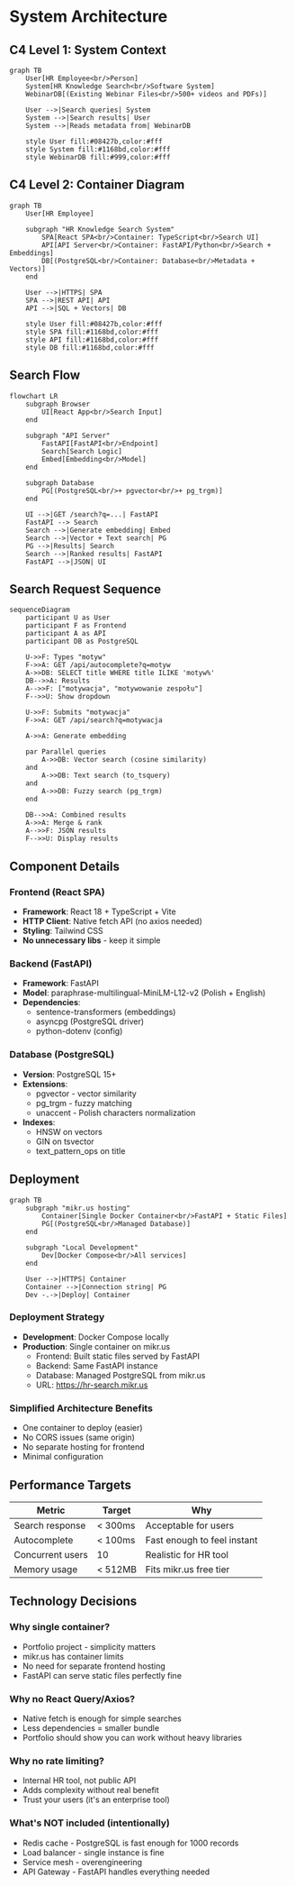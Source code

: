 # System Architecture

## C4 Level 1: System Context

```mermaid
graph TB
    User[HR Employee<br/>Person]
    System[HR Knowledge Search<br/>Software System]
    WebinarDB[(Existing Webinar Files<br/>500+ videos and PDFs)]
    
    User -->|Search queries| System
    System -->|Search results| User
    System -->|Reads metadata from| WebinarDB
    
    style User fill:#08427b,color:#fff
    style System fill:#1168bd,color:#fff
    style WebinarDB fill:#999,color:#fff
```

## C4 Level 2: Container Diagram

```mermaid
graph TB
    User[HR Employee]
    
    subgraph "HR Knowledge Search System"
        SPA[React SPA<br/>Container: TypeScript<br/>Search UI]
        API[API Server<br/>Container: FastAPI/Python<br/>Search + Embeddings]
        DB[(PostgreSQL<br/>Container: Database<br/>Metadata + Vectors)]
    end
    
    User -->|HTTPS| SPA
    SPA -->|REST API| API
    API -->|SQL + Vectors| DB
    
    style User fill:#08427b,color:#fff
    style SPA fill:#1168bd,color:#fff
    style API fill:#1168bd,color:#fff
    style DB fill:#1168bd,color:#fff
```

## Search Flow

```mermaid
flowchart LR
    subgraph Browser
        UI[React App<br/>Search Input]
    end
    
    subgraph "API Server"
        FastAPI[FastAPI<br/>Endpoint]
        Search[Search Logic]
        Embed[Embedding<br/>Model]
    end
    
    subgraph Database
        PG[(PostgreSQL<br/>+ pgvector<br/>+ pg_trgm)]
    end
    
    UI -->|GET /search?q=...| FastAPI
    FastAPI --> Search
    Search -->|Generate embedding| Embed
    Search -->|Vector + Text search| PG
    PG -->|Results| Search
    Search -->|Ranked results| FastAPI
    FastAPI -->|JSON| UI
```

## Search Request Sequence

```mermaid
sequenceDiagram
    participant U as User
    participant F as Frontend
    participant A as API
    participant DB as PostgreSQL
    
    U->>F: Types "motyw"
    F->>A: GET /api/autocomplete?q=motyw
    A->>DB: SELECT title WHERE title ILIKE 'motyw%'
    DB-->>A: Results
    A-->>F: ["motywacja", "motywowanie zespołu"]
    F-->>U: Show dropdown
    
    U->>F: Submits "motywacja"
    F->>A: GET /api/search?q=motywacja
    
    A->>A: Generate embedding
    
    par Parallel queries
        A->>DB: Vector search (cosine similarity)
    and
        A->>DB: Text search (to_tsquery)
    and
        A->>DB: Fuzzy search (pg_trgm)
    end
    
    DB-->>A: Combined results
    A->>A: Merge & rank
    A-->>F: JSON results
    F-->>U: Display results
```

## Component Details

### Frontend (React SPA)
- **Framework**: React 18 + TypeScript + Vite
- **HTTP Client**: Native fetch API (no axios needed)
- **Styling**: Tailwind CSS
- **No unnecessary libs** - keep it simple

### Backend (FastAPI)
- **Framework**: FastAPI
- **Model**: paraphrase-multilingual-MiniLM-L12-v2 (Polish + English)
- **Dependencies**:
  - sentence-transformers (embeddings)
  - asyncpg (PostgreSQL driver)
  - python-dotenv (config)

### Database (PostgreSQL)
- **Version**: PostgreSQL 15+
- **Extensions**: 
  - pgvector - vector similarity
  - pg_trgm - fuzzy matching
  - unaccent - Polish characters normalization
- **Indexes**:
  - HNSW on vectors
  - GIN on tsvector
  - text_pattern_ops on title

## Deployment

```mermaid
graph TB
    subgraph "mikr.us hosting"
        Container[Single Docker Container<br/>FastAPI + Static Files]
        PG[(PostgreSQL<br/>Managed Database)]
    end
    
    subgraph "Local Development"
        Dev[Docker Compose<br/>All services]
    end
    
    User -->|HTTPS| Container
    Container -->|Connection string| PG
    Dev -.->|Deploy| Container
```

### Deployment Strategy
- **Development**: Docker Compose locally
- **Production**: Single container on mikr.us
  - Frontend: Built static files served by FastAPI
  - Backend: Same FastAPI instance
  - Database: Managed PostgreSQL from mikr.us
  - URL: https://hr-search.mikr.us

### Simplified Architecture Benefits
- One container to deploy (easier)
- No CORS issues (same origin)
- No separate hosting for frontend
- Minimal configuration

## Performance Targets

| Metric | Target | Why |
|--------|--------|-----|
| Search response | < 300ms | Acceptable for users |
| Autocomplete | < 100ms | Fast enough to feel instant |
| Concurrent users | 10 | Realistic for HR tool |
| Memory usage | < 512MB | Fits mikr.us free tier |

## Technology Decisions

### Why single container?
- Portfolio project - simplicity matters
- mikr.us has container limits
- No need for separate frontend hosting
- FastAPI can serve static files perfectly fine

### Why no React Query/Axios?
- Native fetch is enough for simple searches
- Less dependencies = smaller bundle
- Portfolio should show you can work without heavy libraries

### Why no rate limiting?
- Internal HR tool, not public API
- Adds complexity without real benefit
- Trust your users (it's an enterprise tool)

### What's NOT included (intentionally)
- Redis cache - PostgreSQL is fast enough for 1000 records
- Load balancer - single instance is fine
- Service mesh - overengineering
- API Gateway - FastAPI handles everything needed
